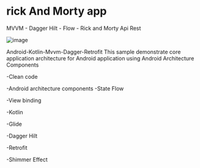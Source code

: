 # rick And Morty app
MVVM - Dagger Hilt - Flow - Rick and Morty Api Rest

![image](https://user-images.githubusercontent.com/46654557/223406972-e3f990ca-accc-42d5-bcbe-1f3379859923.png)

Android-Kotlin-Mvvm-Dagger-Retrofit
This sample demonstrate core application architecture for Android application using Android Architecture Components




-Clean code

-Android architecture components -State Flow

-View binding

-Kotlin

-Glide

-Dagger Hilt

-Retrofit

-Shimmer Effect 



